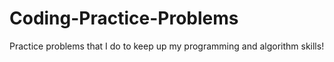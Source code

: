 # Coding-Practice-Problems
Practice problems that I do to keep up my programming and algorithm skills!
